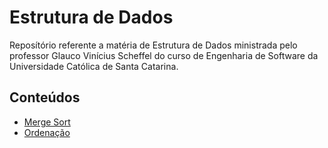 # Estrutura de Dados

Reposítório referente a matéria de Estrutura de Dados ministrada pelo professor Glauco Vinícius Scheffel do curso de Engenharia de Software da Universidade Católica de Santa Catarina.

## Conteúdos

* [Merge Sort](https://github.com/castilh0s/estrutura-dados/tree/master/Merge%20Sort)
* [Ordenação](https://github.com/castilh0s/estrutura-dados/tree/master/Ordena%C3%A7%C3%A3o)
